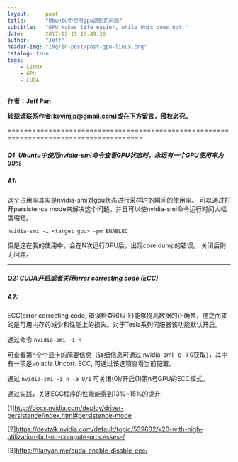 ```yaml
---
layout:     post
title:      "Ubuntu中使用gpu遇到的问题"
subtitle:   "GPU makes life easier, while Unix does not."
date:       2017-12-15 16:49:36
author:     "Jeff"
header-img: "img/in-post/post-gpu-linux.png"
catalog: true
tags:
    - LINUX
    - GPU
    - CUDA
---
```


**作者：Jeff Pan**

**转载请联系作者(kevinjjp@gmail.com)或在下方留言，侵权必究。**

=======================================================================================

##### Q1: Ubuntu中使用nvidia-smi命令查看GPU状态时，永远有一个GPU使用率为99%

##### A1: 

这个占用率其实是nvidia-smi对gpu状态进行采样时的瞬间的使用率。 可以通过打开persistence mode来解决这个问题。并且可以使nvidia-smi命令运行时间大幅度缩短。

`nvidia-smi -i <target gpu> -pm ENABLED`

但是这在我的使用中，会在N次运行GPU后，出现core dump的错误。 关闭后则无问题。

-----------------------------------------------------------------------------------------------------------------------------------------------------------

##### Q2: CUDA开启或者关闭error correcting code (ECC)

##### A2:

ECC(error correcting code,  错误检查和纠正)能够提高数据的正确性，随之而来的是可用内存的减少和性能上的损失。对于Tesla系列伺服器该功能默认开启。

通过命令 `nvidia-smi -i n`

可查看第n个个显卡的简要信息（详细信息可通过 nvidia-smi -q -i 0获取），其中有一项是volatile Uncorr. ECC, 可通过该选项查看当前配置。

通过 `nvidia-smi -i n -e 0/1` 可关闭(0)/开启(1)第n号GPU的ECC模式。

通过实践，关闭ECC程序的性能能得到13%~15%的提升



[1]http://docs.nvidia.com/deploy/driver-persistence/index.html#persistence-mode

[2]https://devtalk.nvidia.com/default/topic/539632/k20-with-high-utilization-but-no-compute-processes-/

[3]https://tlanyan.me/cuda-enable-disable-ecc/